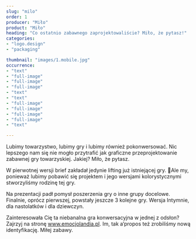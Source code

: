 ```yaml
---
slug: "milo"
order: 1
producer: "Miło"
product: "Miło"
heading: "Co ostatnio zabawnego zaprojektowaliście? Miło, że pytasz!"
categories:
- "logo.design"
- "packaging"

thumbnail: "images/1.mobile.jpg"
occurrence:
- "text"
- "full-image"
- "full-image"
- "full-image"
- "text"
- "text"
- "full-image"
- "full-image"
- "full-image"
- "full-image"
- "text"

---
```

Lubimy towarzystwo, lubimy gry i lubimy również pokonwersować. Nic lepszego nam się nie mogło przytrafić jak graficzne przeprojektowanie zabawnej gry towarzyskiej. Jakiej? Miło, że pytasz.

W pierwotnej wersji brief zakładał jedynie lifting już istniejącej gry. Ale my, ponieważ lubimy pobawić się projektem i jego wersjami kolorystycznymi stworzyliśmy rodzinę tej gry.

Na prezentacji padł pomysł poszerzenia gry o inne grupy docelowe. Finalnie, oprócz pierwszej, powstały jeszcze 3 kolejne gry. Wersja Intymnie, dla nastolatków i dla dziewczyn.

Zainteresowała Cię ta niebanalna gra konwersacyjna w jednej z odsłon? Zajrzyj na stronę www.emocjolandia.pl. Im, tak a’propos też zrobiliśmy nową identyfikację. Miłej zabawy.